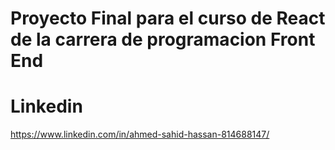 # Proyecto Final para el curso de React de la carrera de programacion Front End

# Linkedin

https://www.linkedin.com/in/ahmed-sahid-hassan-814688147/

